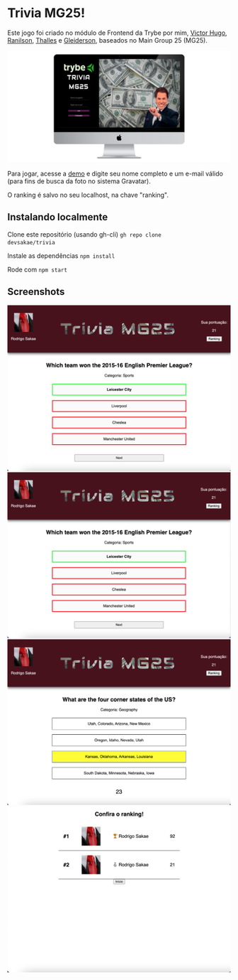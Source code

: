 # Trivia MG25!
Este jogo foi criado no módulo de Frontend da Trybe por mim, [Victor Hugo](https://github.com/victorftw), [Ranilson](https://github.com/ranilsonbaldez), [Thalles](https://github.com/Thales-Leal) e [Gleiderson](https://github.com/gleidersondavid), baseados no Main Group 25 (MG25).

![Demo](./public/mockup-trivia-1280x740.jpg)

Para jogar, acesse a [demo](http://devsakae.me/trivia) e digite seu nome completo e um e-mail válido (para fins de busca da foto no sistema Gravatar).

O ranking é salvo no seu localhost, na chave "ranking".

## Instalando localmente

Clone este repositório (usando gh-cli) <code>gh repo clone devsakae/trivia</code>

Instale as dependências <code>npm install</code>

Rode com <code>npm start</code>

## Screenshots

![Screenshot](./public/trivia-screenshot1.png)
![Screenshot](./public/trivia-screenshot2.png)
![Screenshot](./public/trivia-screenshot3.png)
![Screenshot](./public/trivia-screenshot4.png)
